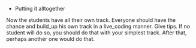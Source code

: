 * Putting it alltogether

Now the students have all their own track. Everyone should have the chance and build_up his own track in a live_coding manner.
Give tips. If no student will do so, you should do that with your simplest track. After that, perhaps another one would do that.

